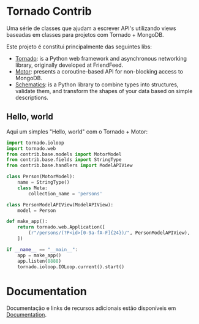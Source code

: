 # Tornado Contrib

Uma série de classes que ajudam a escrever API's utilizando views baseadas em classes  para projetos com Tornado + MongoDB.

Este projeto é constitui principalmente das seguintes libs:
* [Tornado](https://github.com/tornadoweb/tornado): is a Python web framework and asynchronous networking library, originally developed at FriendFeed.
* [Motor](https://github.com/mongodb/motor): presents a coroutine-based API for non-blocking access to MongoDB.
* [Schematics](https://github.com/schematics/schematics): is a Python library to combine types into structures, validate them, and transform the shapes of your data based on simple descriptions.

## Hello, world

Aqui um simples "Hello, world" com o Tornado + Motor:

```python
import tornado.ioloop
import tornado.web
from contrib.base.models import MotorModel
from contrib.base.fields import StringType
from contrib.base.handlers import ModelAPIView

class Person(MotorModel):
    name = StringType()
    class Meta:
        collection_name = 'persons'

class PersonModelAPIView(ModelAPIView):
    model = Person

def make_app():
    return tornado.web.Application([
        (r"/persons/(?P<id>[0-9a-fA-F]{24})/", PersonModelAPIView),
    ])

if __name__ == "__main__":
    app = make_app()
    app.listen(8888)
    tornado.ioloop.IOLoop.current().start()
```


# Documentation

Documentação e links de recursos adicionais estão disponíveis em [Documentation](https://tornado-contrib.readthedocs.io/en/docs/).
